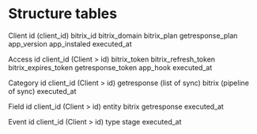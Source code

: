 # Structure tables
Client
    id                      (client_id)
    bitrix_id
    bitrix_domain
    bitrix_plan
    getresponse_plan
    app_version
    app_instaled
    executed_at

Access 
    id 
    client_id               (Client > id)
    bitrix_token
    bitrix_refresh_token
    bitrix_expires_token
    getresponse_token
    app_hook
    executed_at

Category
    id 
    client_id               (Client > id)
    getresponse             (list of sync)
    bitrix                  (pipeline of sync)
    executed_at

Field
    id
    client_id               (Client > id)
    entity
    bitrix
    getresponse
    executed_at

Event
    id 
    client_id               (Client > id)
    type
    stage
    executed_at